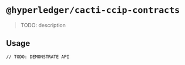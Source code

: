 # `@hyperledger/cacti-ccip-contracts`

> TODO: description

## Usage

```
// TODO: DEMONSTRATE API
```
